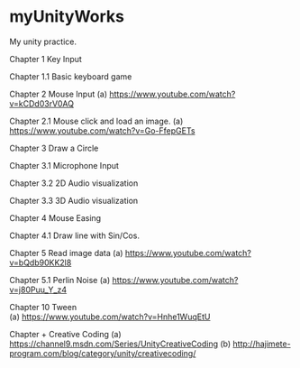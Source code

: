 # myUnityWorks
My unity practice.


Chapter 1 Key Input

Chapter 1.1 Basic keyboard game

Chapter 2        Mouse Input
(a) https://www.youtube.com/watch?v=kCDd03rV0AQ

Chapter 2.1      Mouse click and load an image.
     (a) https://www.youtube.com/watch?v=Go-FfepGETs

Chapter 3        Draw a Circle

Chapter 3.1       Microphone Input 

Chapter 3.2     2D Audio visualization

Chapter 3.3     3D Audio visualization

Chapter 4        Mouse Easing

Chapter 4.1      Draw line with Sin/Cos.                

Chapter 5        Read image data
     (a) https://www.youtube.com/watch?v=bQdb90KK2l8

Chapter 5.1     Perlin Noise
     (a) https://www.youtube.com/watch?v=j80Puu_Y_z4

Chapter 10      Tween                                
     (a) https://www.youtube.com/watch?v=Hnhe1WuqEtU

Chapter +        Creative Coding
     (a) https://channel9.msdn.com/Series/UnityCreativeCoding
     (b) http://hajimete-program.com/blog/category/unity/creativecoding/ 
